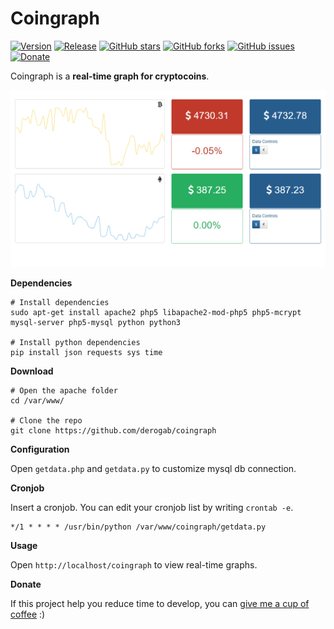# Coingraph

[![Version](https://img.shields.io/badge/version-0.1.0-brightgreen.svg)](https://github.com/derogab/coingraph)
[![Release](https://img.shields.io/badge/release-beta-lightgrey.svg)](https://github.com/derogab/coingraph)
[![GitHub stars](https://img.shields.io/github/stars/derogab/coingraph.svg)](https://github.com/derogab/coingraph/stargazers)
[![GitHub forks](https://img.shields.io/github/forks/derogab/coingraph.svg)](https://github.com/derogab/coingraph/network)
[![GitHub issues](https://img.shields.io/github/issues/derogab/coingraph.svg)](https://github.com/derogab/coingraph/issues)
[![Donate](https://img.shields.io/badge/donate-paypal-blue.svg)](https://paypal.me/derogab)

Coingraph is a **real-time graph for cryptocoins**.

![Coingraph Screenshot](screenshot.png)

**Dependencies**
```shell
# Install dependencies
sudo apt-get install apache2 php5 libapache2-mod-php5 php5-mcrypt mysql-server php5-mysql python python3

# Install python dependencies
pip install json requests sys time
```

**Download**

```shell
# Open the apache folder
cd /var/www/

# Clone the repo
git clone https://github.com/derogab/coingraph
```

**Configuration**

Open `getdata.php` and `getdata.py` to customize mysql db connection.

**Cronjob**

Insert a cronjob. You can edit your cronjob list by writing `crontab -e`. 
```
*/1 * * * * /usr/bin/python /var/www/coingraph/getdata.py
```

**Usage**

Open `http://localhost/coingraph` to view real-time graphs.

**Donate**

If this project help you reduce time to develop, you can [give me a cup of coffee](https://www.paypal.me/derogab) :) 
